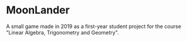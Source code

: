 # MoonLander
A small game made in 2019 as a first-year student project for the course "Linear Algebra, Trigonometry and Geometry".
